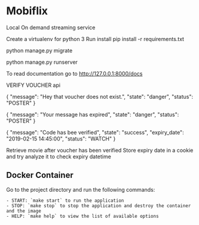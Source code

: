 # Mobiflix
Local On demand streaming service


Create a virtualenv for python 3
Run install pip install -r requirements.txt

python manage.py migrate

python manage.py runserver


To read documentation  go to
http://127.0.0.1:8000/docs


VERIFY VOUCHER api

{
    "message": "Hey that voucher does not exist.",
    "state": "danger",
    "status": "POSTER"
}

{
    "message": "Your message has expired",
    "state": "danger",
    "status": "POSTER"
}

{
    "message": "Code has bee verified",
    "state": "success",
    "expiry_date": "2019-02-15 14:45:00",
    "status": "WATCH"
}

Retrieve movie after voucher has been verified
Store expiry date in a cookie and try analyze it to check expiry datetime


## Docker Container

Go to the project directory and run the following commands:

    - START: `make start` to run the application
    - STOP: `make stop` to stop the application and destroy the container and the image
    - HELP: `make help` to view the list of available options